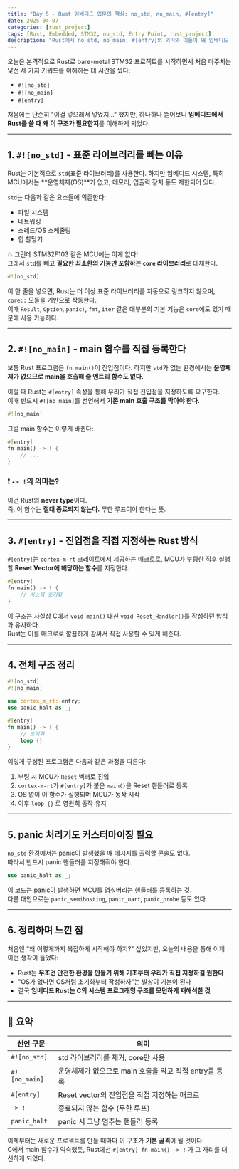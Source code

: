 ```yaml
---
title: "Day 5 - Rust 임베디드 입문의 핵심: no_std, no_main, #[entry]"
date: 2025-04-07
categories: [rust_project]
tags: [Rust, Embedded, STM32, no_std, Entry Point, rust_project]
description: "Rust에서 no_std, no_main, #[entry]의 의미와 이들이 왜 임베디드 환경에서 필수가 되는지를 STM32 예제를 통해 설명합니다."
---
```


오늘은 본격적으로 Rust로 bare-metal STM32 프로젝트를 시작하면서 처음 마주치는 낯선 세 가지 키워드를 이해하는 데 시간을 썼다:

- `#![no_std]`
- `#![no_main]`
- `#[entry]`

처음에는 단순히 "이걸 넣으래서 넣었지…" 했지만, 하나하나 뜯어보니 **임베디드에서 Rust를 쓸 때 왜 이 구조가 필요한지**를 이해하게 되었다.

---

## 1. `#![no_std]` - 표준 라이브러리를 빼는 이유

Rust는 기본적으로 `std`(표준 라이브러리)를 사용한다. 하지만 임베디드 시스템, 특히 MCU에서는 **운영체제(OS)**가 없고, 메모리, 입출력 장치 등도 제한되어 있다.

`std`는 다음과 같은 요소들에 의존한다:

- 파일 시스템
- 네트워킹
- 스레드/OS 스케줄링
- 힙 할당기

💥 그런데 STM32F103 같은 MCU에는 이게 없다!  
그래서 `std`를 빼고 **필요한 최소한의 기능만 포함하는 `core` 라이브러리**로 대체한다.

```rust
#![no_std]
```

이 한 줄을 넣으면, Rust는 더 이상 표준 라이브러리를 자동으로 링크하지 않으며, `core::` 모듈을 기반으로 작동한다.  
이때 `Result`, `Option`, `panic!`, `fmt`, `iter` 같은 대부분의 기본 기능은 `core`에도 있기 때문에 사용 가능하다.

---

## 2. `#![no_main]` - main 함수를 직접 등록한다

보통 Rust 프로그램은 `fn main()`이 진입점이다. 하지만 `std`가 없는 환경에서는 **운영체제가 없으므로 main을 호출해 줄 엔트리 함수도 없다.**

이럴 때 Rust는 `#[entry]` 속성을 통해 우리가 직접 진입점을 지정하도록 요구한다.  
이때 반드시 `#![no_main]`를 선언해서 **기존 main 호출 구조를 막아야 한다.**

```rust
#![no_main]
```

그럼 main 함수는 이렇게 바뀐다:

```rust
#[entry]
fn main() -> ! {
    // ...
}
```

### ❗ `-> !`의 의미는?

이건 Rust의 **never type**이다.  
즉, 이 함수는 **절대 종료되지 않는다.** 무한 루프여야 한다는 뜻.

---

## 3. `#[entry]` - 진입점을 직접 지정하는 Rust 방식

`#[entry]`는 `cortex-m-rt` 크레이트에서 제공하는 매크로로, MCU가 부팅한 직후 실행할 **Reset Vector에 해당하는 함수**를 지정한다.

```rust
#[entry]
fn main() -> ! {
    // 시스템 초기화
}
```

이 구조는 사실상 C에서 `void main()` 대신 `void Reset_Handler()`를 작성하던 방식과 유사하다.  
Rust는 이를 매크로로 깔끔하게 감싸서 직접 사용할 수 있게 해준다.

---

## 4. 전체 구조 정리

```rust
#![no_std]
#![no_main]

use cortex_m_rt::entry;
use panic_halt as _;

#[entry]
fn main() -> ! {
    // 초기화
    loop {}
}
```

이렇게 구성된 프로그램은 다음과 같은 과정을 따른다:

1. 부팅 시 MCU가 `Reset` 벡터로 진입
2. `cortex-m-rt`가 `#[entry]`가 붙은 `main()`을 Reset 핸들러로 등록
3. OS 없이 이 함수가 실행되며 MCU가 동작 시작
4. 이후 `loop {}` 로 영원히 동작 유지

---

## 5. panic 처리기도 커스터마이징 필요

`no_std` 환경에서는 panic이 발생했을 때 메시지를 출력할 콘솔도 없다.  
따라서 반드시 panic 핸들러를 지정해줘야 한다.

```rust
use panic_halt as _;
```

이 코드는 panic이 발생하면 MCU를 멈춰버리는 핸들러를 등록하는 것.  
다른 대안으로는 `panic_semihosting`, `panic_uart`, `panic_probe` 등도 있다.

---

## 6. 정리하며 느낀 점

처음엔 "왜 이렇게까지 복잡하게 시작해야 하지?" 싶었지만, 오늘의 내용을 통해 이제 이런 생각이 들었다:

- Rust는 **무조건 안전한 환경을 만들기 위해 기초부터 우리가 직접 지정하길 원한다**
- "OS가 없다면 OS처럼 초기화부터 작성하자"는 발상이 기본이 된다
- 결국 **임베디드 Rust는 C의 시스템 프로그래밍 구조를 모던하게 재해석한 것**

---

## 🔁 요약

| 선언 구문 | 의미 |
|-----------|------|
| `#![no_std]` | std 라이브러리를 제거, core만 사용 |
| `#![no_main]` | 운영체제가 없으므로 main 호출을 막고 직접 entry를 등록 |
| `#[entry]` | Reset vector의 진입점을 직접 지정하는 매크로 |
| `-> !` | 종료되지 않는 함수 (무한 루프) |
| `panic_halt` | panic 시 그냥 멈추는 핸들러 등록 |

이제부터는 새로운 프로젝트를 만들 때마다 이 구조가 **기본 골격**이 될 것이다.  
C에서 main 함수가 익숙했듯, Rust에선 `#[entry] fn main() -> !` 가 그 자리를 대신하게 되었다.
